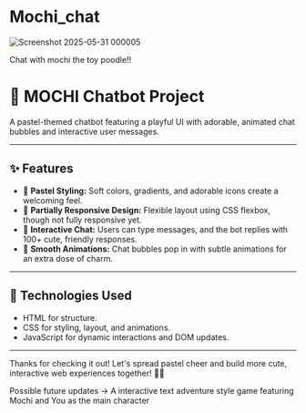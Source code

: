 # Mochi_chat
![Screenshot 2025-05-31 000005](https://github.com/user-attachments/assets/ae680b76-1daf-4757-ab53-d148012e266d)

Chat with mochi the toy poodle!!

# 🌸 MOCHI Chatbot Project

A pastel-themed chatbot featuring a playful UI with adorable, animated chat bubbles and interactive user messages.  

---

## ✨ Features

- 🎀 **Pastel Styling:** Soft colors, gradients, and adorable icons create a welcoming feel.  
- 🌈 **Partially Responsive Design:** Flexible layout using CSS flexbox, though not fully responsive yet.  
- 🐾 **Interactive Chat:** Users can type messages, and the bot replies with 100+ cute, friendly responses.  
- 💖 **Smooth Animations:** Chat bubbles pop in with subtle animations for an extra dose of charm.  

---

## 🎨 Technologies Used

- HTML for structure.  
- CSS for styling, layout, and animations.  
- JavaScript for dynamic interactions and DOM updates.  

---

Thanks for checking it out! Let's spread pastel cheer and build more cute, interactive web experiences together! 💖🐩

Possible future updates -> A interactive text adventure style game featuring Mochi and You as the main character 

